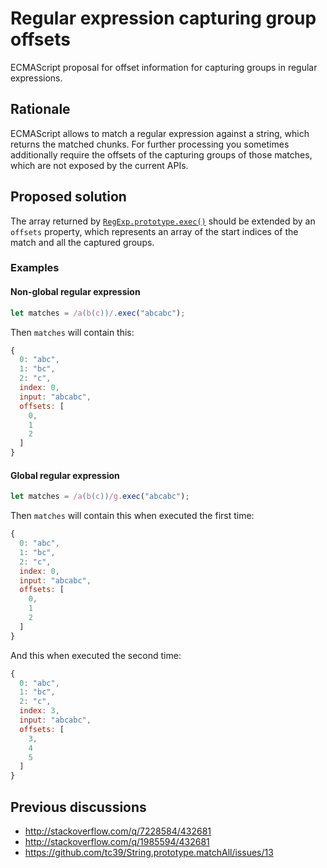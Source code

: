 # Regular expression capturing group offsets

ECMAScript proposal for offset information for capturing groups in regular expressions.

## Rationale

ECMAScript allows to match a regular expression against a string, which returns the matched chunks. For further processing you sometimes additionally require the offsets of the capturing groups of those matches, which are not exposed by the current APIs.

## Proposed solution

The array returned by [`RegExp.prototype.exec()`](http://www.ecma-international.org/ecma-262/6.0/#sec-regexp.prototype.exec) should be extended by an `offsets` property, which represents an array of the start indices of the match and all the captured groups.

### Examples

#### Non-global regular expression

```javascript
let matches = /a(b(c))/.exec("abcabc");
```

Then `matches` will contain this:

```javascript
{
  0: "abc",
  1: "bc",
  2: "c",
  index: 0,
  input: "abcabc",
  offsets: [
    0,
    1
    2
  ]
}
```

#### Global regular expression

```javascript
let matches = /a(b(c))/g.exec("abcabc");
```

Then `matches` will contain this when executed the first time:

```javascript
{
  0: "abc",
  1: "bc",
  2: "c",
  index: 0,
  input: "abcabc",
  offsets: [
    0,
    1
    2
  ]
}
```

And this when executed the second time:

```javascript
{
  0: "abc",
  1: "bc",
  2: "c",
  index: 3,
  input: "abcabc",
  offsets: [
    3,
    4
    5
  ]
}
```

## Previous discussions

- http://stackoverflow.com/q/7228584/432681
- http://stackoverflow.com/q/1985594/432681
- https://github.com/tc39/String.prototype.matchAll/issues/13
